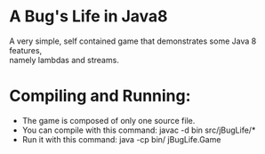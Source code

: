 # A Bug's Life in Java8
A very simple, self contained  game that demonstrates some Java 8 features,  
namely lambdas and streams.

# Compiling and Running:

- The game is composed of only one source file.
- You can compile with this command: javac -d bin src/jBugLife/*
- Run it with this command: java -cp bin/ jBugLife.Game


